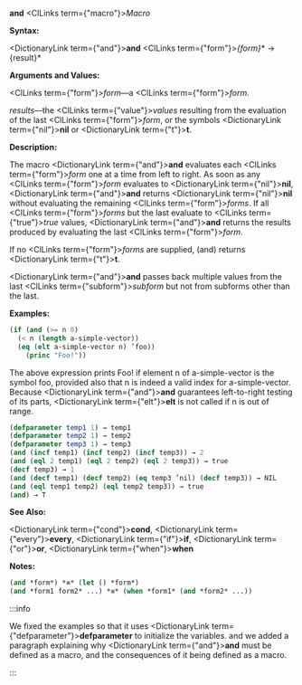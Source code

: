 **and** <ClLinks  term={"macro"}><i>Macro</i></ClLinks>

**Syntax:**

<DictionaryLink  term={"and"}><b>and</b></DictionaryLink> <ClLinks  term={"form"}><i>\{form\}</i></ClLinks>\* → \{result\}\*

**Arguments and Values:**

<ClLinks  term={"form"}><i>form</i></ClLinks>—a <ClLinks  term={"form"}><i>form</i></ClLinks>.

*results*—the <ClLinks  term={"value"}><i>values</i></ClLinks> resulting from the evaluation of the last <ClLinks  term={"form"}><i>form</i></ClLinks>, or the symbols <DictionaryLink  term={"nil"}><b>nil</b></DictionaryLink> or <DictionaryLink  term={"t"}><b>t</b></DictionaryLink>.

**Description:**

The macro <DictionaryLink  term={"and"}><b>and</b></DictionaryLink> evaluates each <ClLinks  term={"form"}><i>form</i></ClLinks> one at a time from left to right. As soon as any <ClLinks  term={"form"}><i>form</i></ClLinks> evaluates to <DictionaryLink  term={"nil"}><b>nil</b></DictionaryLink>, <DictionaryLink  term={"and"}><b>and</b></DictionaryLink> returns <DictionaryLink  term={"nil"}><b>nil</b></DictionaryLink> without evaluating the remaining <ClLinks  term={"form"}><i>forms</i></ClLinks>. If all <ClLinks  term={"form"}><i>forms</i></ClLinks> but the last evaluate to <ClLinks  term={"true"}><i>true</i></ClLinks> values, <DictionaryLink  term={"and"}><b>and</b></DictionaryLink> returns the results produced by evaluating the last <ClLinks  term={"form"}><i>form</i></ClLinks>.

If no <ClLinks  term={"form"}><i>forms</i></ClLinks> are supplied, (and) returns <DictionaryLink  term={"t"}><b>t</b></DictionaryLink>.

<DictionaryLink  term={"and"}><b>and</b></DictionaryLink> passes back multiple values from the last <ClLinks  term={"subform"}><i>subform</i></ClLinks> but not from subforms other than the last.

**Examples:**

```lisp
(if (and (>= n 0) 
  (< n (length a-simple-vector)) 
  (eq (elt a-simple-vector n) ’foo)) 
    (princ "Foo!")) 
```

The above expression prints Foo! if element n of a-simple-vector is the symbol foo, provided also that n is indeed a valid index for a-simple-vector. Because <DictionaryLink  term={"and"}><b>and</b></DictionaryLink> guarantees left-to-right testing of its parts, <DictionaryLink  term={"elt"}><b>elt</b></DictionaryLink> is not called if n is out of range.

```lisp
(defparameter temp1 1) → temp1
(defparameter temp2 1) → temp2
(defparameter temp3 1) → temp3
(and (incf temp1) (incf temp2) (incf temp3)) → 2 
(and (eql 2 temp1) (eql 2 temp2) (eql 2 temp3)) → true 
(decf temp3) → 1 
(and (decf temp1) (decf temp2) (eq temp3 ’nil) (decf temp3)) → NIL 
(and (eql temp1 temp2) (eql temp2 temp3)) → true 
(and) → T 
```

**See Also:**

<DictionaryLink  term={"cond"}><b>cond</b></DictionaryLink>, <DictionaryLink  term={"every"}><b>every</b></DictionaryLink>, <DictionaryLink  term={"if"}><b>if</b></DictionaryLink>, <DictionaryLink  term={"or"}><b>or</b></DictionaryLink>, <DictionaryLink  term={"when"}><b>when</b></DictionaryLink>

**Notes:**

```lisp
(and *form*) *≡* (let () *form*)
(and *form1 form2* ...) *≡* (when *form1* (and *form2* ...))
```

:::info

We fixed the examples so that it uses <DictionaryLink  term={"defparameter"}><b>defparameter</b></DictionaryLink> to initialize the variables.  and we added a paragraph explaining why <DictionaryLink  term={"and"}><b>and</b></DictionaryLink> must be defined as a macro, and the consequences of it being defined as a macro.

:::
